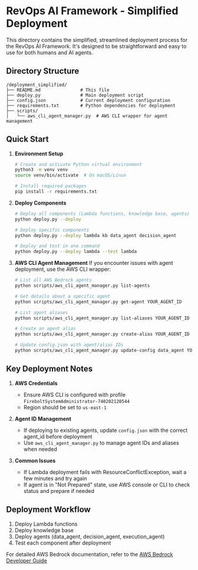 # RevOps AI Framework - Simplified Deployment

This directory contains the simplified, streamlined deployment process for the RevOps AI Framework. It's designed to be straightforward and easy to use for both humans and AI agents.

## Directory Structure

```
/deployment_simplified/
├── README.md               # This file
├── deploy.py               # Main deployment script
├── config.json             # Current deployment configuration
├── requirements.txt        # Python dependencies for deployment
├── scripts/
│   └── aws_cli_agent_manager.py  # AWS CLI wrapper for agent management
```

## Quick Start

1. **Environment Setup**
   ```bash
   # Create and activate Python virtual environment
   python3 -m venv venv
   source venv/bin/activate  # On macOS/Linux
   
   # Install required packages
   pip install -r requirements.txt
   ```

2. **Deploy Components**
   ```bash
   # Deploy all components (Lambda functions, knowledge base, agents)
   python deploy.py --deploy
   
   # Deploy specific components
   python deploy.py --deploy lambda kb data_agent decision_agent
   
   # Deploy and test in one command
   python deploy.py --deploy lambda --test lambda
   ```

3. **AWS CLI Agent Management**
   If you encounter issues with agent deployment, use the AWS CLI wrapper:
   ```bash
   # List all AWS Bedrock agents
   python scripts/aws_cli_agent_manager.py list-agents
   
   # Get details about a specific agent
   python scripts/aws_cli_agent_manager.py get-agent YOUR_AGENT_ID
   
   # List agent aliases
   python scripts/aws_cli_agent_manager.py list-aliases YOUR_AGENT_ID
   
   # Create an agent alias
   python scripts/aws_cli_agent_manager.py create-alias YOUR_AGENT_ID ALIAS_NAME
   
   # Update config.json with agent/alias IDs
   python scripts/aws_cli_agent_manager.py update-config data_agent YOUR_AGENT_ID YOUR_ALIAS_ID
   ```

## Key Deployment Notes

1. **AWS Credentials**
   - Ensure AWS CLI is configured with profile `FireboltSystemAdministrator-740202120544`
   - Region should be set to `us-east-1`

2. **Agent ID Management**
   - If deploying to existing agents, update `config.json` with the correct agent_id before deployment
   - Use `aws_cli_agent_manager.py` to manage agent IDs and aliases when needed

3. **Common Issues**
   - If Lambda deployment fails with ResourceConflictException, wait a few minutes and try again
   - If agent is in "Not Prepared" state, use AWS console or CLI to check status and prepare if needed

## Deployment Workflow

1. Deploy Lambda functions
2. Deploy knowledge base
3. Deploy agents (data_agent, decision_agent, execution_agent)
4. Test each component after deployment

For detailed AWS Bedrock documentation, refer to the [AWS Bedrock Developer Guide](https://docs.aws.amazon.com/bedrock/latest/userguide/)
